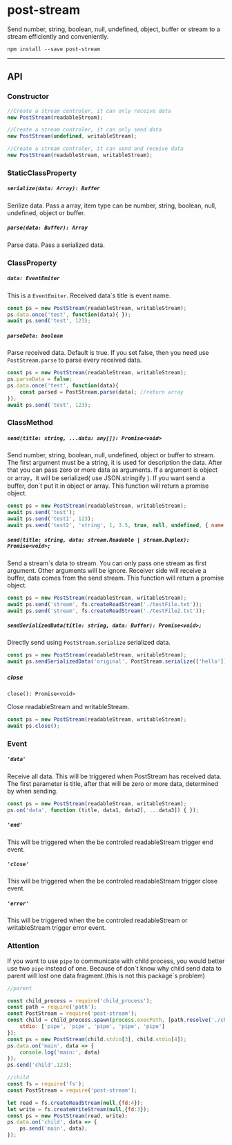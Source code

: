 # post-stream
Send number, string, boolean, null, undefined, object, buffer or stream to a stream efficiently and conveniently.

`npm install --save post-stream`

---

## API

### Constructor

```javascript
//Create a stream controler, it can only receive data
new PostStream(readableStream);

//Create a stream controler, it can only send data
new PostStream(undefined, writableStream);

//Create a stream controler, it can send and receive data
new PostStream(readableStream, writableStream);
```

### StaticClassProperty

##### `serialize(data: Array): Buffer`
Serilize data. Pass a array, item type can be number, string, boolean, null, undefined, object or buffer.

##### `parse(data: Buffer): Array`
Parse data. Pass a serialized data.

### ClassProperty

##### `data: EventEmiter`
This is a `EventEmiter`. Received data`s title is event name.

```javascript
const ps = new PostStream(readableStream, writableStream);
ps.data.once('test', function(data){ });
await ps.send('test', 123);
```

##### `parseData: boolean`
Parse received data. Default is true. If you set false,
 then you need use `PostStream.parse` to parse  every received data.

```javascript
const ps = new PostStream(readableStream, writableStream);
ps.parseData = false;
ps.data.once('test', function(data){
    const parsed = PostStream.parse(data); //return array
});
await ps.send('test', 123);
```

### ClassMethod

##### `send(title: string, ...data: any[]): Promise<void>`

Send number, string, boolean, null, undefined, object or buffer to stream. 
The first argument must be a string, it is used for description the data. After that you can pass zero or more data as arguments. If a argument is object or array，it will be serialized( use JSON.stringify ). If you want send a buffer, don`t put it in object or array. This function will return a promise object.
```javascript
const ps = new PostStream(readableStream, writableStream);
await ps.send('test');
await ps.send('test1', 123);
await ps.send('test2', 'string', 1, 3.5, true, null, undefined, { name: 'test' }, [1,2,3], Buffer.from('ttt'));
```



##### `send(title: string, data: stream.Readable | stream.Duplex): Promise<void>;`

Send a stream`s data to stream. You can only pass one stream as first argument. Other arguments will be ignore. Receiver side will receive a buffer, data comes from the send stream. This function will return a promise object.

```javascript
const ps = new PostStream(readableStream, writableStream);
await ps.send('stream', fs.createReadStream('./testFile.txt'));
await ps.send('stream', fs.createReadStream('./testFile2.txt'));
```


##### `sendSerializedData(title: string, data: Buffer): Promise<void>;`

Directly send using `PostStream.serialize` serialized data.

```javascript
const ps = new PostStream(readableStream, writableStream);
await ps.sendSerializedData('original', PostStream.serialize(['hello']));
```


##### close

`close(): Promise<void>`

Close readableStream and writableStream.

```javascript
const ps = new PostStream(readableStream, writableStream);
await ps.close();
```

### Event

##### `'data'`

Receive all data. This will be triggered when PostStream has received data. The first parameter is title, after that will be zero or more data, determined by when sending.

```javascript
const ps = new PostStream(readableStream, writableStream);
ps.on('data', function (title, data1, data2[, ...data3]) { });
```

##### `'end'`

This will be triggered when the be controled readableStream trigger end event.

##### `'close'`

This will be triggered when the be controled readableStream trigger close event.

##### `'error'`

This will be triggered when the be controled readableStream or writableStream trigger error event.

### Attention
If you want to use `pipe` to communicate with child process, you would better use two `pipe` instead of one.
Because of don\`t know why child send data to parent will lost one data fragment.(this is not this package\`s problem)

```javascript
//parent

const child_process = require('child_process');
const path = require('path');
const PostStream = require('post-stream');
const child = child_process.spawn(process.execPath, [path.resolve('./child.js')], {
    stdio: ['pipe', 'pipe', 'pipe', 'pipe', 'pipe']
});
const ps = new PostStream(child.stdio[3], child.stdio[4]);
ps.data.on('main', data => {
    console.log('main:', data)
});
ps.send('child',123);
```
```javascript
//child
const fs = require('fs');
const PostStream = require('post-stream');

let read = fs.createReadStream(null,{fd:4});
let write = fs.createWriteStream(null,{fd:3});
const ps = new PostStream(read, write);
ps.data.on('child', data => {
    ps.send('main', data);
});
```